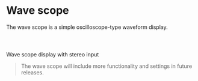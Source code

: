 # Wave scope
The wave scope is a simple oscilloscope-type waveform display.



<image name="WaveScope02"
filename="C:\Sources\Flux\FluxtAnalyzer\Software\FluxTAnalyzer\Documents\graphics\Cropped\Scope\Stereo\WaveScope02.png"></image>

<image name="WaveScope03"
filename="C:\Sources\Flux\FluxtAnalyzer\Software\FluxTAnalyzer\Documents\graphics\Cropped\Scope\Stereo\WaveScope03.png"></image>

<image name="WaveScope01"
filename="C:\Sources\Flux\FluxtAnalyzer\Software\FluxTAnalyzer\Documents\graphics\Cropped\Scope\Stereo\WaveScope01.png"></image>

Wave scope display with stereo input

>The wave scope will include more functionality and settings in future releases.



